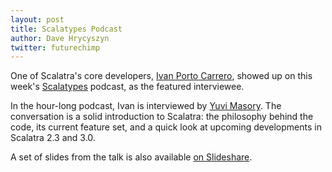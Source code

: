 ```yaml
---
layout: post
title: Scalatypes Podcast
author: Dave Hrycyszyn
twitter: futurechimp
---
```


One of Scalatra's core developers, 
[Ivan Porto Carrero](http://twitter.com/casualjim), showed up on this week's
[Scalatypes](http://scalatypes.com/episode-24-ivan-porto-carrero-on-scalatra-and-json4s) podcast, as the featured interviewee.

In the hour-long podcast, Ivan is interviewed by [Yuvi Masory](http://twitter.com/ymasory). The conversation is a solid introduction to Scalatra:
the philosophy behind the code, its current feature set, and a
quick look at upcoming developments in Scalatra 2.3 and 3.0.

A set of slides from the talk is also available 
[on Slideshare](http://www.slideshare.net/casualjim/scalatra-22).